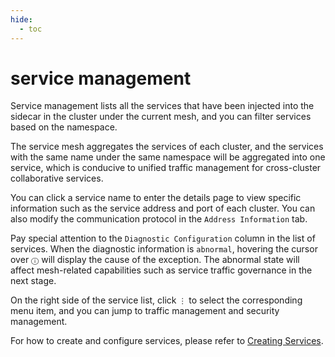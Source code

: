 ```yaml
---
hide:
  - toc
---
```


# service management

Service management lists all the services that have been injected into the sidecar in the cluster under the current mesh, and you can filter services based on the namespace.



The service mesh aggregates the services of each cluster, and the services with the same name under the same namespace will be aggregated into one service, which is conducive to unified traffic management for cross-cluster collaborative services.

You can click a service name to enter the details page to view specific information such as the service address and port of each cluster. You can also modify the communication protocol in the `Address Information` tab.





Pay special attention to the `Diagnostic Configuration` column in the list of services. When the diagnostic information is `abnormal`, hovering the cursor over `ⓘ` will display the cause of the exception. The abnormal state will affect mesh-related capabilities such as service traffic governance in the next stage.



On the right side of the service list, click `⋮` to select the corresponding menu item, and you can jump to traffic management and security management.



For how to create and configure services, please refer to [Creating Services](../../../kpanda/user-guide/services-routes/CreatingServices.md).